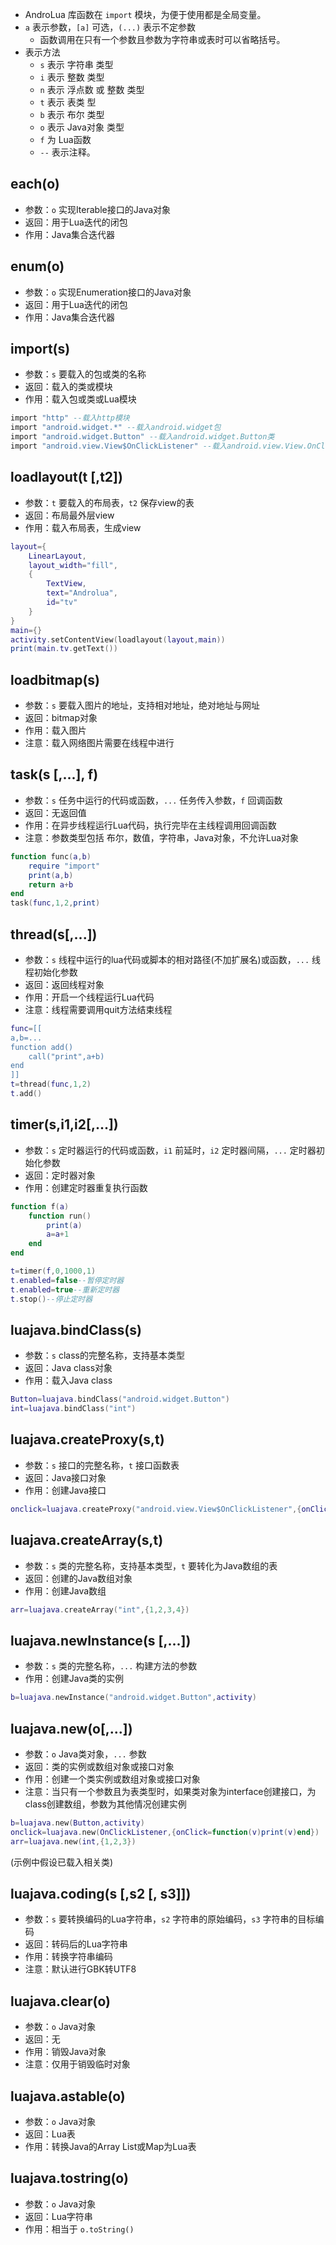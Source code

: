 * AndroLua 库函数在 `import` 模块，为便于使用都是全局变量。
* `a` 表示参数，`[a]` 可选，`(...)` 表示不定参数 <br>
    * 函数调用在只有一个参数且参数为字符串或表时可以省略括号。
* 表示方法
    * `s` 表示 字符串 类型
    * `i` 表示 整数 类型
    * `n` 表示 浮点数 或 整数 类型
    * `t` 表示 表类 型
    * `b` 表示 布尔 类型
    * `o` 表示 Java对象 类型
    * `f` 为 Lua函数
    * `--` 表示注释。

## each(o)
* 参数：`o` 实现Iterable接口的Java对象
* 返回：用于Lua迭代的闭包
* 作用：Java集合迭代器

## enum(o)
* 参数：`o` 实现Enumeration接口的Java对象
* 返回：用于Lua迭代的闭包
* 作用：Java集合迭代器

## import(s)
* 参数：`s` 要载入的包或类的名称
* 返回：载入的类或模块
* 作用：载入包或类或Lua模块
``` lua
import "http" --载入http模块
import "android.widget.*" --载入android.widget包
import "android.widget.Button" --载入android.widget.Button类
import "android.view.View$OnClickListener" --载入android.view.View.OnClickListener内部类
```

## loadlayout(t [,t2])
* 参数：`t` 要载入的布局表，`t2` 保存view的表
* 返回：布局最外层view
* 作用：载入布局表，生成view
``` lua
layout={
    LinearLayout,
    layout_width="fill",
    {
        TextView,
        text="Androlua",
        id="tv"
    }
}
main={}
activity.setContentView(loadlayout(layout,main))
print(main.tv.getText())
```

## loadbitmap(s)
* 参数：`s` 要载入图片的地址，支持相对地址，绝对地址与网址
* 返回：bitmap对象
* 作用：载入图片
* 注意：载入网络图片需要在线程中进行

## task(s [,...], f)
* 参数：`s` 任务中运行的代码或函数，`...` 任务传入参数，`f` 回调函数
* 返回：无返回值
* 作用：在异步线程运行Lua代码，执行完毕在主线程调用回调函数
* 注意：参数类型包括 布尔，数值，字符串，Java对象，不允许Lua对象
``` lua
function func(a,b)
    require "import"
    print(a,b)
    return a+b
end
task(func,1,2,print)
```

## thread(s[,...])
* 参数：`s` 线程中运行的lua代码或脚本的相对路径(不加扩展名)或函数，`...` 线程初始化参数
* 返回：返回线程对象
* 作用：开启一个线程运行Lua代码
* 注意：线程需要调用quit方法结束线程
``` lua
func=[[
a,b=...
function add()
    call("print",a+b)
end
]]
t=thread(func,1,2)
t.add()
```

## timer(s,i1,i2[,...])
* 参数：`s` 定时器运行的代码或函数，`i1` 前延时，`i2` 定时器间隔，`...` 定时器初始化参数
* 返回：定时器对象
* 作用：创建定时器重复执行函数
``` lua
function f(a)
    function run()
        print(a)
        a=a+1
    end
end

t=timer(f,0,1000,1)
t.enabled=false--暂停定时器
t.enabled=true--重新定时器
t.stop()--停止定时器
```

## luajava.bindClass(s)
* 参数：`s` class的完整名称，支持基本类型
* 返回：Java class对象
* 作用：载入Java class
``` lua
Button=luajava.bindClass("android.widget.Button")
int=luajava.bindClass("int")
```

## luajava.createProxy(s,t)
* 参数：`s` 接口的完整名称，`t` 接口函数表
* 返回：Java接口对象
* 作用：创建Java接口
``` lua
onclick=luajava.createProxy("android.view.View$OnClickListener",{onClick=function(v)print(v)end})
```

## luajava.createArray(s,t)
* 参数：`s` 类的完整名称，支持基本类型，`t` 要转化为Java数组的表
* 返回：创建的Java数组对象
* 作用：创建Java数组
``` lua
arr=luajava.createArray("int",{1,2,3,4})
```

## luajava.newInstance(s [,...])
* 参数：`s` 类的完整名称，`...` 构建方法的参数
* 作用：创建Java类的实例
``` lua
b=luajava.newInstance("android.widget.Button",activity)
```

## luajava.new(o[,...])
* 参数：`o` Java类对象，`...` 参数
* 返回：类的实例或数组对象或接口对象
* 作用：创建一个类实例或数组对象或接口对象
* 注意：当只有一个参数且为表类型时，如果类对象为interface创建接口，为class创建数组，参数为其他情况创建实例
``` lua
b=luajava.new(Button,activity)
onclick=luajava.new(OnClickListener,{onClick=function(v)print(v)end})
arr=luajava.new(int,{1,2,3})
```
(示例中假设已载入相关类)

## luajava.coding(s [,s2 [, s3]])
* 参数：`s` 要转换编码的Lua字符串，`s2` 字符串的原始编码，`s3` 字符串的目标编码
* 返回：转码后的Lua字符串
* 作用：转换字符串编码
* 注意：默认进行GBK转UTF8

## luajava.clear(o)
* 参数：`o` Java对象
* 返回：无
* 作用：销毁Java对象
* 注意：仅用于销毁临时对象

## luajava.astable(o)
* 参数：`o` Java对象
* 返回：Lua表
* 作用：转换Java的Array List或Map为Lua表

## luajava.tostring(o)
* 参数：`o` Java对象
* 返回：Lua字符串
* 作用：相当于 `o.toString()`
